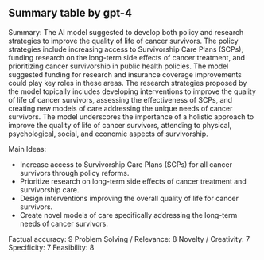 ## Summary table by gpt-4
Summary: 
The AI model suggested to develop both policy and research strategies to improve the quality of life of cancer survivors. The policy strategies include increasing access to Survivorship Care Plans (SCPs), funding research on the long-term side effects of cancer treatment, and prioritizing cancer survivorship in public health policies. The model suggested funding for research and insurance coverage improvements could play key roles in these areas. The research strategies proposed by the model topically includes developing interventions to improve the quality of life of cancer survivors, assessing the effectiveness of SCPs, and creating new models of care addressing the unique needs of cancer survivors. The model underscores the importance of a holistic approach to improve the quality of life of cancer survivors, attending to physical, psychological, social, and economic aspects of survivorship.

Main Ideas: 
- Increase access to Survivorship Care Plans (SCPs) for all cancer survivors through policy reforms.
- Prioritize research on long-term side effects of cancer treatment and survivorship care.
- Design interventions improving the overall quality of life for cancer survivors.
- Create novel models of care specifically addressing the long-term needs of cancer survivors.

Factual accuracy: 9
Problem Solving / Relevance: 8
Novelty / Creativity: 7
Specificity: 7
Feasibility: 8